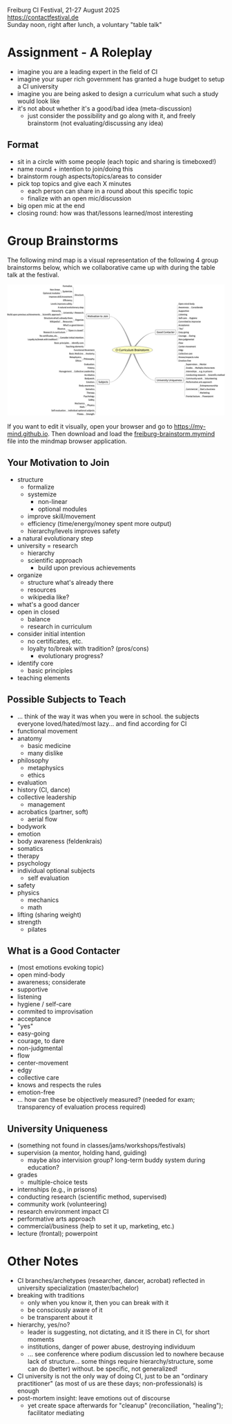 Freiburg CI Festival, 21-27 August 2025 \
https://contactfestival.de \
Sunday noon, right after lunch, a voluntary "table talk"

Assignment - A Roleplay
========================================================================================================================
* imagine you are a leading expert in the field of CI
* imagine your super rich government has granted a huge budget to setup a CI university
* imagine you are being asked to design a curriculum what such a study would look like
* it's not about whether it's a good/bad idea (meta-discussion)
  * just consider the possibility and go along with it, and freely brainstorm (not evaluating/discussing any idea)

Format
------------------------------------------------------------------------------------------------------------------------
* sit in a circle with some people (each topic and sharing is timeboxed!)
* name round + intention to join/doing this
* brainstorm rough aspects/topics/areas to consider
* pick top topics and give each X minutes
    * each person can share in a round about this specific topic
    * finalize with an open mic/discussion
* big open mic at the end
* closing round: how was that/lessons learned/most interesting
    
Group Brainstorms
========================================================================================================================

The following mind map is a visual representation of the following 4 group brainstorms below, which we collaborative came up with during the table talk at the festival.

![MindMap](https://github.com/seepick/contact-curriculum/blob/main/meeting_minutes/2025_08_24-freiburg-brainstorm.png?raw=true "Mind Map")

If you want to edit it visually, open your browser and go to https://my-mind.github.io. Then download and load the [freiburg-brainstorm.mymind](https://raw.githubusercontent.com/seepick/contact-curriculum/refs/heads/main/meeting_minutes/2025_08_24-freiburg-brainstorm.mymind) file into the mindmap browser application.

Your Motivation to Join
------------------------------------------------------------------------------------------------------------------------
* structure
    * formalize
    * systemize
        * non-linear
        * optional modules
    * improve skill/movement
    * efficiency (time/energy/money spent more output)
    * hierarchy/levels improves safety
* a natural evolutionary step
* university = research
    * hierarchy
    * scientific approach
        * build upon previous achievements
* organize
    * structure what's already there
    * resources
    * wikipedia like?
* what's a good dancer
* open in closed
    * balance
    * research in curriculum
* consider initial intention
    * no certificates, etc.
    * loyalty to/break with tradition? (pros/cons)
        * evolutionary progress?
* identify core
    * basic principles
* teaching elements

Possible Subjects to Teach
------------------------------------------------------------------------------------------------------------------------
* ... think of the way it was when you were in school. the subjects everyone loved/hated/most lazy... and find according for CI
* functional movement
* anatomy
    * basic medicine
    * many dislike
* philosophy
    * metaphysics
    * ethics
* evaluation
* history (CI, dance)
* collective leadership
    * management
* acrobatics (partner, soft)
    * aerial flow
* bodywork
* emotion
* body awareness (feldenkrais)
* somatics
* therapy
* psychology
* individual optional subjects
    * self evaluation
* safety
* physics
    * mechanics
    * math
* lifting (sharing weight)
* strength
    * pilates

What is a Good Contacter
------------------------------------------------------------------------------------------------------------------------
* (most emotions evoking topic)
* open mind-body
* awareness; considerate
* supportive
* listening
* hygiene / self-care
* commited to improvisation
* acceptance
* "yes"
* easy-going
* courage, to dare
* non-judgmental
* flow
* center-movement
* edgy
* collective care
* knows and respects the rules
* emotion-free
* ... how can these be objectively measured? (needed for exam; transparency of evaluation process required)

University Uniqueness
------------------------------------------------------------------------------------------------------------------------
* (something not found in classes/jams/workshops/festivals)
* supervision (a mentor, holding hand, guiding)
    * maybe also intervision group? long-term buddy system during education?
* grades
    * multiple-choice tests
* internships (e.g., in prisons)
* conducting research (scientific method, supervised)
* community work (volunteering)
* research environment impact CI
* performative arts approach
* commercial/business (help to set it up, marketing, etc.)
* lecture (frontal); powerpoint

Other Notes 
========================================================================================================================
* CI branches/archetypes (researcher, dancer, acrobat) reflected in university specialization (master/bachelor)
* breaking with traditions
    * only when you know it, then you can break with it
    * be consciously aware of it
    * be transparent about it
* hierarchy, yes/no?
    * leader is suggesting, not dictating, and it IS there in CI, for short moments
    * institutions, danger of power abuse, destroying individuum
    * ... see conference where podium discussion led to nowhere because lack of structure... some things require hierarchy/structure, some can do (better) without. be specific, not generalized!
* CI university is not the only way of doing CI, just to be an "ordinary practitioner" (as most of us are these days; non-professionals) is enough
* post-mortem insight: leave emotions out of discourse
    * yet create space afterwards for "cleanup" (reconciliation, "healing"); facilitator mediating
